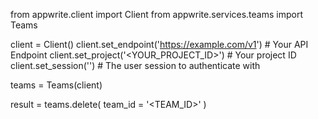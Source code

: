 from appwrite.client import Client
from appwrite.services.teams import Teams

client = Client()
client.set_endpoint('https://example.com/v1') # Your API Endpoint
client.set_project('<YOUR_PROJECT_ID>') # Your project ID
client.set_session('') # The user session to authenticate with

teams = Teams(client)

result = teams.delete(
    team_id = '<TEAM_ID>'
)
